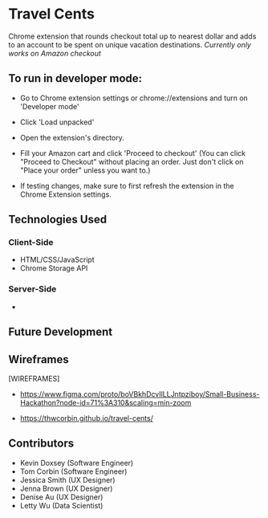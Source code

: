 # Travel Cents

Chrome extension that rounds checkout total up to nearest dollar and adds to an account to be spent on unique vacation destinations.
_Currently only works on Amazon checkout_

## To run in developer mode:

- Go to Chrome extension settings or chrome://extensions and turn on 'Developer mode'

- Click 'Load unpacked'

- Open the extension's directory.

- Fill your Amazon cart and click 'Proceed to checkout' (You can click "Proceed to Checkout" without placing an order. Just don't click on "Place your order" unless you want to.)

- If testing changes, make sure to first refresh the extension in the Chrome Extension settings.

## Technologies Used

### Client-Side

- HTML/CSS/JavaScript
- Chrome Storage API

### Server-Side

-

## Future Development

## Wireframes

[WIREFRAMES]

- https://www.figma.com/proto/boVBkhDcvIlLLJntpziboy/Small-Business-Hackathon?node-id=71%3A310&scaling=min-zoom

- https://thwcorbin.github.io/travel-cents/

## Contributors

- Kevin Doxsey (Software Engineer)
- Tom Corbin (Software Engineer)
- Jessica Smith (UX Designer)
- Jenna Brown (UX Designer)
- Denise Au (UX Designer)
- Letty Wu (Data Scientist)
